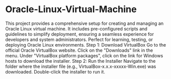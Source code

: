 # Oracle-Linux-Virtual-Machine
This project provides a comprehensive setup for creating and managing an Oracle Linux virtual machine. It includes pre-configured scripts and guidelines to simplify deployment, ensuring a seamless experience for developers and system administrators. Perfect for learning, testing, or deploying Oracle Linux environments.
Step 1: Download VirtualBox
Go to the official Oracle VirtualBox website.
Click on the "Downloads" link in the menu.
Under "VirtualBox platform packages", click on the link for Windows hosts to download the installer.
Step 2: Run the Installer
Navigate to the folder where the installer file (e.g., VirtualBox-x.x.x-xxxxx-Win.exe) was downloaded.
Double-click the installer to run it.
